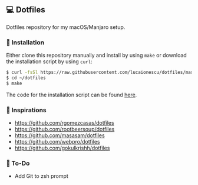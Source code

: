 ## 💻 Dotfiles
Dotfiles repository for my macOS/Manjaro setup.

### 🔑 Installation
Either clone this repository manually and install by using `make` or download the installation script by using `curl`:

```bash
$ curl -fsSl https://raw.githubusercontent.com/lucaionescu/dotfiles/master/get_dotfiles.sh | sh
$ cd ~/dotfiles
$ make
```

The code for the installation script can be found [here](https://github.com/lucaionescu/dotfiles/blob/master/get_dotfiles.sh).

### 🙏 Inspirations
 - https://github.com/rgomezcasas/dotfiles
 - https://github.com/rootbeersoup/dotfiles
 - https://github.com/masasam/dotfiles
 - https://github.com/webpro/dotfiles
 - https://github.com/gokulkrishh/dotfiles

### 📝 To-Do
 - Add Git to zsh prompt
